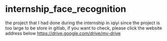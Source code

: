 # internship_face_recognition
the project that I had done during the internship in iqiyi 
since the project is too large to be store in gitlab,
if you want to check, please click the website address below
https://drive.google.com/drive/my-drive
